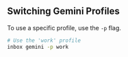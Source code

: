 ## Switching Gemini Profiles

To use a specific profile, use the `-p` flag.

```bash
# Use the 'work' profile
inbox gemini -p work
```